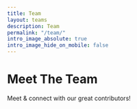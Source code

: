 ```yaml
---
title: Team
layout: teams
description: Team
permalink: "/team/"
intro_image_absolute: true
intro_image_hide_on_mobile: false
---
```


# Meet The Team
Meet & connect with our great contributors!
<!-- Our team of qualified accountants and financial consultants can help your business at any stage of it's growth. -->
